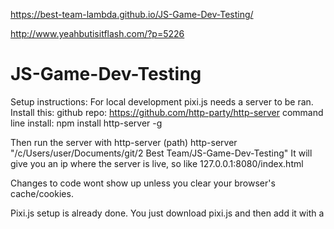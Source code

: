 https://best-team-lambda.github.io/JS-Game-Dev-Testing/

http://www.yeahbutisitflash.com/?p=5226

# JS-Game-Dev-Testing

Setup instructions:
For local development pixi.js needs a server to be ran. Install this:
github repo: https://github.com/http-party/http-server
command line install: npm install http-server -g

Then run the server with http-server (path)
http-server "/c/Users/user/Documents/git/2 Best Team/JS-Game-Dev-Testing"
It will give you an ip where the server is live, so like 127.0.0.1:8080/index.html

Changes to code wont show up unless you clear your browser's cache/cookies.

Pixi.js setup is already done. You just download pixi.js and then add it with a <script> tag.

Linking to mainJS.js caused lots of undefined errors trying to do DOM manipulation until async was added to the script tag. This lets the HTML get loaded first I guess.

Looks like hosting on gh-pages doesn't require anything special to get it working.

Less command:
less-watch-compiler less css index.less

http-server issues:

404's- when accessing via 127.0.0.1:8080/index.html, it could not find image assets. likely due to not being in the public folder?
use: http://localhost:8080/index.html instead- works as expected.


Sprites:
//load an image and run the `setup` function when it's done
PIXI.loader
  .add("images/cat.png")
  .load(setup);

//This `setup` function will run when the image has loaded
function setup() {

  //Create the cat sprite
  let cat = new PIXI.Sprite(PIXI.loader.resources["images/cat.png"].texture);
  
  //Add the cat to the stage
  app.stage.addChild(cat);
}
If you ever need to remove a sprite from the stage, use the `removeChild` method:
```js
app.stage.removeChild(anySprite)
```
But usually setting a sprite’s `visible` property to `false` will be a simpler and more efficient way of making sprites disappear.
```js
anySprite.visible = false;
```
